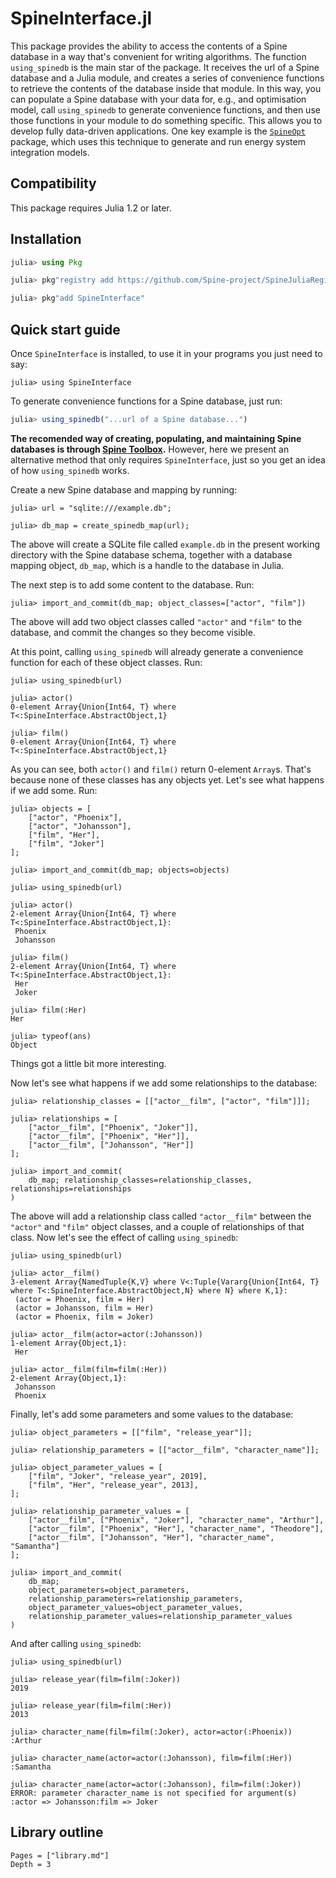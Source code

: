 # SpineInterface.jl

This package provides the ability to access the contents of a Spine database in a way
that's convenient for writing algorithms.
The function `using_spinedb` is the main star of the package.
It receives the url of a Spine database and a Julia module, 
and creates a series of convenience functions to retrieve the contents of the database inside that module.
In this way, you can populate a Spine database with your data for, e.g.,
and optimisation model,
call `using_spinedb` to generate convenience functions,
and then use those functions in your module to do something specific.
This allows you to develop fully data-driven applications.
One key example is the [`SpineOpt`](https://github.com/Spine-project/SpineOpt.jl) package,
which uses this technique to generate and run energy system integration models.

## Compatibility

This package requires Julia 1.2 or later.

## Installation

```julia
julia> using Pkg

julia> pkg"registry add https://github.com/Spine-project/SpineJuliaRegistry"

julia> pkg"add SpineInterface"

```

## Quick start guide

Once `SpineInterface` is installed, to use it in your programs you just need to say:

```jldoctest quick_start_guide
julia> using SpineInterface
```

To generate convenience functions for a Spine database, just run:

```julia
julia> using_spinedb("...url of a Spine database...")
```

**The recomended way of creating, populating, and maintaining Spine databases is through 
[Spine Toolbox](https://github.com/Spine-project/Spine-Toolbox).**
However, here we present an alternative method that only requires `SpineInterface`,
just so you get an idea of how `using_spinedb` works.

Create a new Spine database and mapping by running:

```jldoctest quick_start_guide
julia> url = "sqlite:///example.db";

julia> db_map = create_spinedb_map(url);

```

The above will create a SQLite file called `example.db` in the present working directory
with the Spine database schema, together with a database mapping object, `db_map`,
which is a handle to the database in Julia.

The next step is to add some content to the database. Run:

```jldoctest quick_start_guide
julia> import_and_commit(db_map; object_classes=["actor", "film"])

```

The above will add two object classes called `"actor"` and `"film"` to the database,
and commit the changes so they become visible.

At this point, calling `using_spinedb` will already generate a convenience function for each of these object classes.
Run:

```jldoctest quick_start_guide
julia> using_spinedb(url)

julia> actor()
0-element Array{Union{Int64, T} where T<:SpineInterface.AbstractObject,1}

julia> film()
0-element Array{Union{Int64, T} where T<:SpineInterface.AbstractObject,1}

```

As you can see, both `actor()` and `film()` return 0-element `Array`s.
That's because none of these classes has any objects yet.
Let's see what happens if we add some. Run:

```jldoctest quick_start_guide
julia> objects = [
	["actor", "Phoenix"], 
	["actor", "Johansson"], 
	["film", "Her"], 
	["film", "Joker"]
];

julia> import_and_commit(db_map; objects=objects)

julia> using_spinedb(url)

julia> actor()
2-element Array{Union{Int64, T} where T<:SpineInterface.AbstractObject,1}:
 Phoenix
 Johansson

julia> film()
2-element Array{Union{Int64, T} where T<:SpineInterface.AbstractObject,1}:
 Her
 Joker

julia> film(:Her)
Her

julia> typeof(ans)
Object

```
Things got a little bit more interesting.

Now let's see what happens if we add some relationships to the database:

```jldoctest quick_start_guide
julia> relationship_classes = [["actor__film", ["actor", "film"]]];

julia> relationships = [
	["actor__film", ["Phoenix", "Joker"]], 
	["actor__film", ["Phoenix", "Her"]], 
	["actor__film", ["Johansson", "Her"]]
];

julia> import_and_commit(
	db_map; relationship_classes=relationship_classes, relationships=relationships
)

```

The above will add a relationship class called `"actor__film"` 
between the `"actor"` and `"film"` object classes, and a couple of relationships of that class.
Now let's see the effect of calling `using_spinedb`:

```jldoctest quick_start_guide
julia> using_spinedb(url)

julia> actor__film()
3-element Array{NamedTuple{K,V} where V<:Tuple{Vararg{Union{Int64, T} where T<:SpineInterface.AbstractObject,N} where N} where K,1}:
 (actor = Phoenix, film = Her)
 (actor = Johansson, film = Her)
 (actor = Phoenix, film = Joker)

julia> actor__film(actor=actor(:Johansson))
1-element Array{Object,1}:
 Her

julia> actor__film(film=film(:Her))
2-element Array{Object,1}:
 Johansson
 Phoenix

```

Finally, let's add some parameters and some values to the database:

```jldoctest quick_start_guide
julia> object_parameters = [["film", "release_year"]];

julia> relationship_parameters = [["actor__film", "character_name"]];

julia> object_parameter_values = [
	["film", "Joker", "release_year", 2019],
	["film", "Her", "release_year", 2013],
];

julia> relationship_parameter_values = [
	["actor__film", ["Phoenix", "Joker"], "character_name", "Arthur"], 
	["actor__film", ["Phoenix", "Her"], "character_name", "Theodore"], 
	["actor__film", ["Johansson", "Her"], "character_name", "Samantha"]
];

julia> import_and_commit(
	db_map;
	object_parameters=object_parameters, 
	relationship_parameters=relationship_parameters, 
	object_parameter_values=object_parameter_values,
	relationship_parameter_values=relationship_parameter_values
)
```

And after calling `using_spinedb`:
```
julia> using_spinedb(url)

julia> release_year(film=film(:Joker))
2019

julia> release_year(film=film(:Her))
2013

julia> character_name(film=film(:Joker), actor=actor(:Phoenix))
:Arthur

julia> character_name(actor=actor(:Johansson), film=film(:Her))
:Samantha

julia> character_name(actor=actor(:Johansson), film=film(:Joker))
ERROR: parameter character_name is not specified for argument(s) :actor => Johansson:film => Joker
```



## Library outline

```@contents
Pages = ["library.md"]
Depth = 3
```
